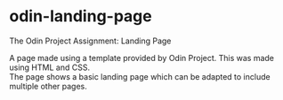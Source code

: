 # odin-landing-page
The Odin Project Assignment: Landing Page

A page made using a template provided by Odin Project. This was made using HTML and CSS. <br>
The page shows a basic landing page which can be adapted to include multiple other pages. 
